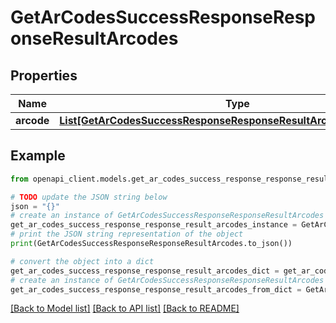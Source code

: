 # GetArCodesSuccessResponseResponseResultArcodes


## Properties

Name | Type | Description | Notes
------------ | ------------- | ------------- | -------------
**arcode** | [**List[GetArCodesSuccessResponseResponseResultArcodesArcodeInner]**](GetArCodesSuccessResponseResponseResultArcodesArcodeInner.md) |  | 

## Example

```python
from openapi_client.models.get_ar_codes_success_response_response_result_arcodes import GetArCodesSuccessResponseResponseResultArcodes

# TODO update the JSON string below
json = "{}"
# create an instance of GetArCodesSuccessResponseResponseResultArcodes from a JSON string
get_ar_codes_success_response_response_result_arcodes_instance = GetArCodesSuccessResponseResponseResultArcodes.from_json(json)
# print the JSON string representation of the object
print(GetArCodesSuccessResponseResponseResultArcodes.to_json())

# convert the object into a dict
get_ar_codes_success_response_response_result_arcodes_dict = get_ar_codes_success_response_response_result_arcodes_instance.to_dict()
# create an instance of GetArCodesSuccessResponseResponseResultArcodes from a dict
get_ar_codes_success_response_response_result_arcodes_from_dict = GetArCodesSuccessResponseResponseResultArcodes.from_dict(get_ar_codes_success_response_response_result_arcodes_dict)
```
[[Back to Model list]](../README.md#documentation-for-models) [[Back to API list]](../README.md#documentation-for-api-endpoints) [[Back to README]](../README.md)


